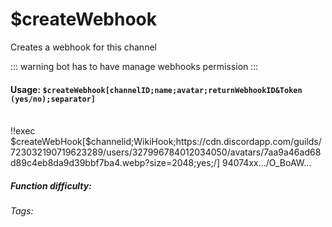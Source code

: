# $createWebhook
Creates a webhook for this channel

::: warning bot has to have manage webhooks permission
:::

#### Usage: `$createWebhook[channelID;name;avatar;returnWebhookID&Token (yes/no);separator]`
<br/>
<discord-messages>
	<discord-message :bot="false" role-color="#ffcc9a" author="Member">
		!!exec $createWebHook[$channelid;WikiHook;https://cdn.discordapp.com/guilds/723032190719623289/users/327996784012034050/avatars/7aa9a46ad68d89c4eb8da9d39bbf7ba4.webp?size=2048;yes;/]
	</discord-message>
	<discord-message :bot="true" role-color="#0099ff" author="Custom Command" avatar="https://media.discordapp.net/avatars/725721249652670555/781224f90c3b841ba5b40678e032f74a.webp">
94074xx.../O_BoAW...
	</discord-message>
</discord-messages>

##### Function difficulty: <Badge type="warning" text="Medium" vertical="middle" /> 
###### Tags: <Badge type="tip" text="" vertical="middle" /> <Badge type="tip" text="TAG 2" vertical="middle" />

